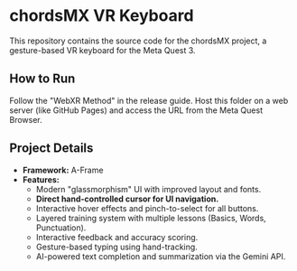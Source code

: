 # chordsMX VR Keyboard

This repository contains the source code for the chordsMX project, a gesture-based VR keyboard for the Meta Quest 3.

## How to Run

Follow the "WebXR Method" in the release guide. Host this folder on a web server (like GitHub Pages) and access the URL from the Meta Quest Browser.

## Project Details

- **Framework:** A-Frame
- **Features:**
  - Modern "glassmorphism" UI with improved layout and fonts.
  - **Direct hand-controlled cursor for UI navigation.**
  - Interactive hover effects and pinch-to-select for all buttons.
  - Layered training system with multiple lessons (Basics, Words, Punctuation).
  - Interactive feedback and accuracy scoring.
  - Gesture-based typing using hand-tracking.
  - AI-powered text completion and summarization via the Gemini API.
